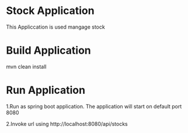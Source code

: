 # Stock Application

This Appliccation is used mangage stock

# Build Application
mvn clean install

# Run Application

1.Run as spring boot application. The application will start on default port 8080

2.Invoke url using http://localhost:8080/api/stocks

